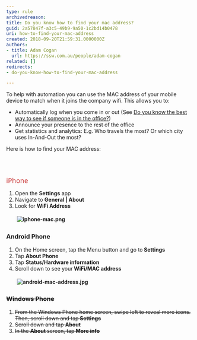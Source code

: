 ```yaml
---
type: rule
archivedreason: 
title: Do you know how to find your mac address?
guid: 2a57847f-a3c5-49b9-9a50-1c2bd14b0478
uri: how-to-find-your-mac-address
created: 2018-09-20T21:59:31.0000000Z
authors:
- title: Adam Cogan
  url: https://ssw.com.au/people/adam-cogan
related: []
redirects:
- do-you-know-how-to-find-your-mac-address

---
```



<p>To help with automation you can use the MAC address of your mobile device to match when it joins the company wifi. This allows you to&#58;<br></p><ul><li>Automatically log when you come in or out&#160;(See&#160;<a href="/_layouts/15/FIXUPREDIRECT.ASPX?WebId=3dfc0e07-e23a-4cbb-aac2-e778b71166a2&amp;TermSetId=07da3ddf-0924-4cd2-a6d4-a4809ae20160&amp;TermId=1f63c01f-cad4-4f24-bc3c-9f870112b6fa">Do you know the best way to see if someone is in the office?​</a>​)​<br></li><li>Announce your presence to the rest of the office</li><li>Get statistics and analytics&#58; E.g. Who travels the most? Or which city uses In-And-Out the most?&#160; 
      <br></li></ul><div>Here is how to find your MAC address&#58;<br></div><div><br></div>
<br><excerpt class='endintro'></excerpt><br>
<p>​​<span style="color&#58;#cc4141;font-family&#58;&quot;segoe ui&quot;, &quot;trebuchet ms&quot;, tahoma, arial, verdana, sans-serif;font-size&#58;18px;">iPhone</span></p><ol><li>Open the&#160;<strong>Settings</strong>&#160;app</li><li>Navigate to&#160;<strong>General | About</strong></li><li>Look for&#160;<strong>WiFi Address<br>
         <dl class="image"><dt>
               <img src="/PublishingImages/iphone-mac.png" alt="iphone-mac.png" style="margin&#58;5px;" />
            </dt></dl></strong></li>
   <strong></strong></ol><h3>Android Phone<br></h3><ol><li>On the Home screen, tap the&#160;Menu&#160;button and go to<strong>&#160;</strong><strong>Settings</strong></li><li>Tap&#160;<strong></strong><strong>About Phone</strong><br></li><li>Tap&#160;<strong></strong><strong>Status/Hardware information</strong><br></li><li>Scroll down to see your<strong>&#160;</strong><strong>WiFi/MAC address<br>
         <dl class="image"><dt>
               <img src="/PublishingImages/android-mac-address.jpg" alt="android-mac-address.jpg" style="margin&#58;5px;" />​<br></dt></dl></strong></li>
   <strong></strong></ol><h3 style="text-decoration&#58;line-through;">Windows Phone</h3><ol style="text-decoration&#58;line-through;"><li>From the Windows Phone home screen, swipe left to reveal more icons. Then, scroll down and tap<strong>&#160;</strong><strong>Settings</strong></li><li>Scroll down and tap&#160;<strong></strong><strong>About</strong><br></li><li>In the&#160;<strong></strong><strong>About</strong><strong>&#160;</strong>screen, tap<strong>&#160;M</strong><strong>ore info​</strong></li></ol><br>


